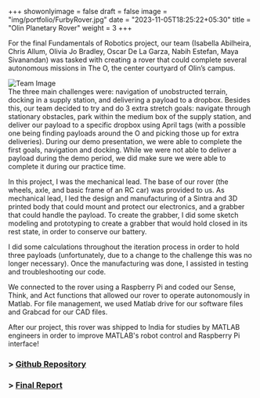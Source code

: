 +++
showonlyimage = false
draft = false
image = "img/portfolio/FurbyRover.jpg"
date = "2023-11-05T18:25:22+05:30"
title = "Olin Planetary Rover"
weight = 3
+++

For the final Fundamentals of Robotics project, our team (Isabella Abilheira, Chris Allum, Olivia Jo Bradley, Oscar De La Garza, Nabih Estefan, Maya Sivanandan) was tasked with creating a rover that could complete several autonomous missions in The O, the center courtyard of Olin’s campus.
<!--more-->
![Team Image][1]  
The three main challenges were: navigation of unobstructed terrain, docking in a supply station, and delivering a payload to a dropbox.
Besides this, our team decided to try and do 3 extra stretch goals: navigate through stationary obstacles, park within the medium box of the supply station, and deliver our payload to a specific dropbox using April tags (with a possible one being finding payloads around the O and picking those up for extra deliveries).
During our demo presentation, we were able to complete the first goals, navigation and docking. While we were not able to deliver a payload during the demo period, we did make sure we were able to complete it during our practice time.

In this project, I was the mechanical lead. The base of our rover (the wheels, axle, and basic frame of an RC car) was provided to us. As mechanical lead, I led the design and manufacturing of a Sintra and 3D printed body that could mount and protect our electronics, and a grabber that could handle the payload. To create the grabber, I did some sketch modeling and prototyping to create a grabber that would hold closed in its rest state, in order to conserve our battery.

I did some calculations throughout the iteration process in order to hold three payloads (unfortunately, due to a change to the challenge this was no longer necessary). Once the manufacturing was done, I assisted in testing and troubleshooting our code.

We connected to the rover using a Raspberry Pi and coded our Sense, Think, and Act functions that allowed our rover to operate autonomously in Matlab. For file management, we used Matlab drive for our software files and Grabcad for our CAD files.

After our project, this rover was shipped to India for studies by MATLAB engineers in order to improve MATLAB's robot control and Raspberry Pi interface!

### > [Github Repository](https://github.com/oliviajobradley/OlinRover)  
### > [Final Report](https://drive.google.com/file/d/1MHURrN24GOxS14rsIptVzgXu4M-QutD8/view?usp=sharing)

[1]: /img/portfolio/roverteam.jpg